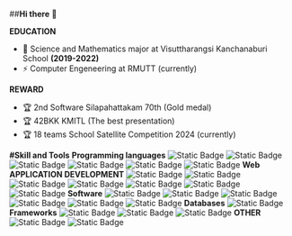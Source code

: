##**Hi there** 👋

**EDUCATION**
- 🌱 Science and Mathematics major at Visuttharangsi Kanchanaburi School **(2019-2022)**
- ⚡ Computer Engeneering at RMUTT (currently)

**REWARD**
- 🏆 2nd Software Silapahattakam 70th (Gold medal)
- 🏆 42BKK KMITL (The best presentation) 
- 🏆 18 teams School Satellite Competition 2024 (currently)

**#Skill and Tools**
**Programming languages**
![Static Badge](https://img.shields.io/badge/https%3A%2F%2Fimg.shields.io%2Fbadge%2FC-00599C%3Fstyle%3Dfor-the-badge%26logo%3Dc%26logoColor%3Dwhite)
![Static Badge](https://img.shields.io/badge/https%3A%2F%2Fimg.shields.io%2Fbadge%2FC%252B%252B-00599C%3Fstyle%3Dfor-the-badge%26logo%3Dc%252B%252B%26logoColor%3Dwhite)
![Static Badge](https://img.shields.io/badge/https%3A%2F%2Fimg.shields.io%2Fbadge%2FC%2523-239120%3Fstyle%3Dfor-the-badge%26logo%3Dcsharp%26logoColor%3Dwhite)
![Static Badge](https://img.shields.io/badge/https%3A%2F%2Fimg.shields.io%2Fbadge%2FLua-2C2D72%3Fstyle%3Dfor-the-badge%26logo%3Dlua%26logoColor%3Dwhite)
![Static Badge](https://img.shields.io/badge/https%3A%2F%2Fimg.shields.io%2Fbadge%2FPython-FFD43B%3Fstyle%3Dfor-the-badge%26logo%3Dpython%26logoColor%3Dblue)
![Static Badge](https://img.shields.io/badge/%09https%3A%2F%2Fimg.shields.io%2Fbadge%2FTypeScript-007ACC%3Fstyle%3Dfor-the-badge%26logo%3Dtypescript%26logoColor%3Dwhite)
**Web APPLICATION DEVELOPMENT**
![Static Badge](https://img.shields.io/badge/https%3A%2F%2Fimg.shields.io%2Fbadge%2FHTML5-E34F26%3Fstyle%3Dfor-the-badge%26logo%3Dhtml5%26logoColor%3Dwhite)
![Static Badge](https://img.shields.io/badge/https%3A%2F%2Fimg.shields.io%2Fbadge%2FCSS3-1572B6%3Fstyle%3Dfor-the-badge%26logo%3Dcss3%26logoColor%3Dwhite)
![Static Badge](https://img.shields.io/badge/https%3A%2F%2Fimg.shields.io%2Fbadge%2FJavaScript-323330%3Fstyle%3Dfor-the-badge%26logo%3Djavascript%26logoColor%3DF7DF1E)
![Static Badge](https://img.shields.io/badge/https%3A%2F%2Fimg.shields.io%2Fbadge%2FPHP-777BB4%3Fstyle%3Dfor-the-badge%26logo%3Dphp%26logoColor%3Dwhite)
![Static Badge](https://img.shields.io/badge/https%3A%2F%2Fimg.shields.io%2Fbadge%2FBootstrap-563D7C%3Fstyle%3Dfor-the-badge%26logo%3Dbootstrap%26logoColor%3Dwhite)
![Static Badge](https://img.shields.io/badge/https%3A%2F%2Fimg.shields.io%2Fbadge%2FReact-20232A%3Fstyle%3Dfor-the-badge%26logo%3Dreact%26logoColor%3D61DAFB)
![Static Badge](https://img.shields.io/badge/https%3A%2F%2Fimg.shields.io%2Fbadge%2FTailwind_CSS-38B2AC%3Fstyle%3Dfor-the-badge%26logo%3Dtailwind-css%26logoColor%3Dwhite)
**Software**
![Static Badge](https://img.shields.io/badge/https%3A%2F%2Fimg.shields.io%2Fbadge%2FAdobe%2520after%2520affects-CF96FD%3Fstyle%3Dfor-the-badge%26logo%3DAdobe%2520after%2520effects%26logoColor%3D393665)
![Static Badge](https://img.shields.io/badge/https%3A%2F%2Fimg.shields.io%2Fbadge%2FAdobe%2520Illustrator-FF9A00%3Fstyle%3Dfor-the-badge%26logo%3Dadobe%2520illustrator%26logoColor%3Dwhite)
![Static Badge](https://img.shields.io/badge/https%3A%2F%2Fimg.shields.io%2Fbadge%2FAdobe%2520Photoshop-31A8FF%3Fstyle%3Dfor-the-badge%26logo%3DAdobe%2520Photoshop%26logoColor%3Dblack)
![Static Badge](https://img.shields.io/badge/https%3A%2F%2Fimg.shields.io%2Fbadge%2FAdobe%2520Premiere%2520Pro-9999FF%3Fstyle%3Dfor-the-badge%26logo%3DAdobe%2520Premiere%2520Pro%26logoColor%3Dwhite)
![Static Badge](https://img.shields.io/badge/https%3A%2F%2Fimg.shields.io%2Fbadge%2FFigma-F24E1E%3Fstyle%3Dfor-the-badge%26logo%3Dfigma%26logoColor%3Dwhite)
![Static Badge](https://img.shields.io/badge/https%3A%2F%2Fimg.shields.io%2Fbadge%2Fblender-%2523F5792A.svg%3Fstyle%3Dfor-the-badge%26logo%3Dblender%26logoColor%3Dwhite)
**Databases**
![Static Badge](https://img.shields.io/badge/https%3A%2F%2Fimg.shields.io%2Fbadge%2FMySQL-005C84%3Fstyle%3Dfor-the-badge%26logo%3Dmysql%26logoColor%3Dwhite)
**Frameworks**
![Static Badge](https://img.shields.io/badge/https%3A%2F%2Fimg.shields.io%2Fbadge%2Fstrapi-2F2E8B%3Fstyle%3Dfor-the-badge%26logo%3Dstrapi%26logoColor%3Dwhite)
![Static Badge](https://img.shields.io/badge/https%3A%2F%2Fimg.shields.io%2Fbadge%2FXampp-F37623%3Fstyle%3Dfor-the-badge%26logo%3Dxampp%26logoColor%3Dwhite)
![Static Badge](https://img.shields.io/badge/https%3A%2F%2Fimg.shields.io%2Fbadge%2FYarn-2C8EBB%3Fstyle%3Dfor-the-badge%26logo%3Dyarn%26logoColor%3Dwhite)
**OTHER**
![Static Badge](https://img.shields.io/badge/https%3A%2F%2Fimg.shields.io%2Fbadge%2FUbuntu-E95420%3Fstyle%3Dfor-the-badge%26logo%3Dubuntu%26logoColor%3Dwhite)
![Static Badge](https://img.shields.io/badge/https%3A%2F%2Fimg.shields.io%2Fbadge%2FLinux-FCC624%3Fstyle%3Dfor-the-badge%26logo%3Dlinux%26logoColor%3Dblack)





